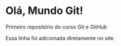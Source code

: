 # Olá, Mundo Git!
 Primeiro repositório do curso Git e GitHub

Essa linha foi adicionada diretamente no site.
